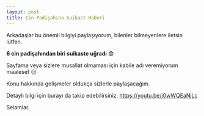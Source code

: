 ```yaml
---
layout: post
title: Cin Padişahına Suikast Haberi
---
```


Arkadaşlar bu önemli bilgiyi paylaşıyorum, bilenler bilmeyenlere iletsin lütfen.

**6 cin padişahından biri suikaste uğradı** 😨

Sayfama veya sizlere musallat olmaması için kabile adı veremiyorum maalesef 😐

Konu hakkında gelişmeler oldukça sizlerle paylaşacağım.

Detaylı bilgi için burayı da takip edebilirsiniz: https://youtu.be/j0wWQEaNjLc

Selamlar.